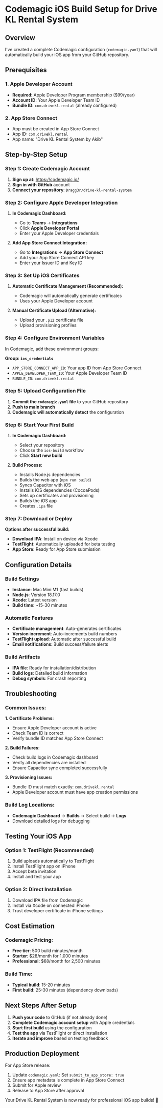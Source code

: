 # Codemagic iOS Build Setup for Drive KL Rental System

## Overview
I've created a complete Codemagic configuration (`codemagic.yaml`) that will automatically build your iOS app from your GitHub repository.

## Prerequisites

### 1. Apple Developer Account
- **Required**: Apple Developer Program membership ($99/year)
- **Account ID**: Your Apple Developer Team ID
- **Bundle ID**: `com.drivekl.rental` (already configured)

### 2. App Store Connect
- App must be created in App Store Connect
- App ID: `com.drivekl.rental`
- App name: "Drive KL Rental System by Akib"

## Step-by-Step Setup

### Step 1: Create Codemagic Account

1. **Sign up at**: https://codemagic.io/
2. **Sign in with GitHub** account
3. **Connect your repository**: `Dragg3r/drive-kl-rental-system`

### Step 2: Configure Apple Developer Integration

1. **In Codemagic Dashboard:**
   - Go to **Teams** → **Integrations**
   - Click **Apple Developer Portal**
   - Enter your Apple Developer credentials

2. **Add App Store Connect Integration:**
   - Go to **Integrations** → **App Store Connect**
   - Add your App Store Connect API key
   - Enter your Issuer ID and Key ID

### Step 3: Set Up iOS Certificates

1. **Automatic Certificate Management (Recommended):**
   - Codemagic will automatically generate certificates
   - Uses your Apple Developer account

2. **Manual Certificate Upload (Alternative):**
   - Upload your `.p12` certificate file
   - Upload provisioning profiles

### Step 4: Configure Environment Variables

In Codemagic, add these environment groups:

**Group: `ios_credentials`**
- `APP_STORE_CONNECT_APP_ID`: Your app ID from App Store Connect
- `APPLE_DEVELOPER_TEAM_ID`: Your Apple Developer Team ID
- `BUNDLE_ID`: `com.drivekl.rental`

### Step 5: Upload Configuration File

1. **Commit the `codemagic.yaml` file** to your GitHub repository
2. **Push to main branch**
3. **Codemagic will automatically detect** the configuration

### Step 6: Start Your First Build

1. **In Codemagic Dashboard:**
   - Select your repository
   - Choose the `ios-build` workflow
   - Click **Start new build**

2. **Build Process:**
   - Installs Node.js dependencies
   - Builds the web app (`npm run build`)
   - Syncs Capacitor with iOS
   - Installs iOS dependencies (CocoaPods)
   - Sets up certificates and provisioning
   - Builds the iOS app
   - Creates `.ipa` file

### Step 7: Download or Deploy

**Options after successful build:**
- **Download IPA**: Install on device via Xcode
- **TestFlight**: Automatically uploaded for beta testing
- **App Store**: Ready for App Store submission

## Configuration Details

### Build Settings
- **Instance**: Mac Mini M1 (fast builds)
- **Node.js**: Version 18.17.0
- **Xcode**: Latest version
- **Build time**: ~15-30 minutes

### Automatic Features
- **Certificate management**: Auto-generates certificates
- **Version increment**: Auto-increments build numbers
- **TestFlight upload**: Automatic after successful build
- **Email notifications**: Build success/failure alerts

### Build Artifacts
- **IPA file**: Ready for installation/distribution
- **Build logs**: Detailed build information
- **Debug symbols**: For crash reporting

## Troubleshooting

### Common Issues:

**1. Certificate Problems:**
- Ensure Apple Developer account is active
- Check Team ID is correct
- Verify bundle ID matches App Store Connect

**2. Build Failures:**
- Check build logs in Codemagic dashboard
- Verify all dependencies are installed
- Ensure Capacitor sync completed successfully

**3. Provisioning Issues:**
- Bundle ID must match exactly: `com.drivekl.rental`
- Apple Developer account must have app creation permissions

### Build Log Locations:
- **Codemagic Dashboard** → **Builds** → Select build → **Logs**
- Download detailed logs for debugging

## Testing Your iOS App

### Option 1: TestFlight (Recommended)
1. Build uploads automatically to TestFlight
2. Install TestFlight app on iPhone
3. Accept beta invitation
4. Install and test your app

### Option 2: Direct Installation
1. Download IPA file from Codemagic
2. Install via Xcode on connected iPhone
3. Trust developer certificate in iPhone settings

## Cost Estimation

### Codemagic Pricing:
- **Free tier**: 500 build minutes/month
- **Starter**: $28/month for 1,000 minutes
- **Professional**: $68/month for 2,500 minutes

### Build Time:
- **Typical build**: 15-20 minutes
- **First build**: 25-30 minutes (dependency downloads)

## Next Steps After Setup

1. **Push your code** to GitHub (if not already done)
2. **Complete Codemagic account setup** with Apple credentials
3. **Start first build** using the configuration
4. **Test the app** via TestFlight or direct installation
5. **Iterate and improve** based on testing feedback

## Production Deployment

For App Store release:
1. Update `codemagic.yaml`: Set `submit_to_app_store: true`
2. Ensure app metadata is complete in App Store Connect
3. Submit for Apple review
4. Release to App Store after approval

Your Drive KL Rental System is now ready for professional iOS app builds! 🚀